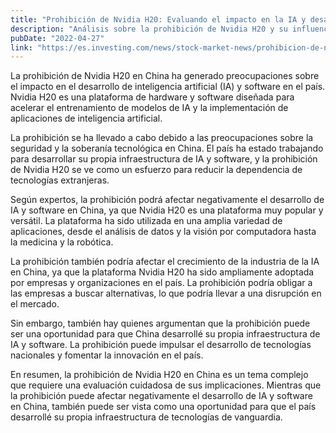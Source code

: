 ```yaml
---
title: "Prohibición de Nvidia H20: Evaluando el impacto en la IA y desarrollo de software en China"
description: "Análisis sobre la prohibición de Nvidia H20 y su influencia en el desarrollo de inteligencia artificial y software en China."
pubDate: "2022-04-27"
link: "https://es.investing.com/news/stock-market-news/prohibicion-de-nvidia-h20-evaluando-el-impacto-en-la-ia-y-desarrollo-de-software-en-china-3115746"
---
```


La prohibición de Nvidia H20 en China ha generado preocupaciones sobre el impacto en el desarrollo de inteligencia artificial (IA) y software en el país. Nvidia H20 es una plataforma de hardware y software diseñada para acelerar el entrenamiento de modelos de IA y la implementación de aplicaciones de inteligencia artificial.

La prohibición se ha llevado a cabo debido a las preocupaciones sobre la seguridad y la soberanía tecnológica en China. El país ha estado trabajando para desarrollar su propia infraestructura de IA y software, y la prohibición de Nvidia H20 se ve como un esfuerzo para reducir la dependencia de tecnologías extranjeras.

Según expertos, la prohibición podrá afectar negativamente el desarrollo de IA y software en China, ya que Nvidia H20 es una plataforma muy popular y versátil. La plataforma ha sido utilizada en una amplia variedad de aplicaciones, desde el análisis de datos y la visión por computadora hasta la medicina y la robótica.

La prohibición también podría afectar el crecimiento de la industria de la IA en China, ya que la plataforma Nvidia H20 ha sido ampliamente adoptada por empresas y organizaciones en el país. La prohibición podría obligar a las empresas a buscar alternativas, lo que podría llevar a una disrupción en el mercado.

Sin embargo, también hay quienes argumentan que la prohibición puede ser una oportunidad para que China desarrollé su propia infraestructura de IA y software. La prohibición puede impulsar el desarrollo de tecnologías nacionales y fomentar la innovación en el país.

En resumen, la prohibición de Nvidia H20 en China es un tema complejo que requiere una evaluación cuidadosa de sus implicaciones. Mientras que la prohibición puede afectar negativamente el desarrollo de IA y software en China, también puede ser vista como una oportunidad para que el país desarrollé su propia infraestructura de tecnologías de vanguardia.